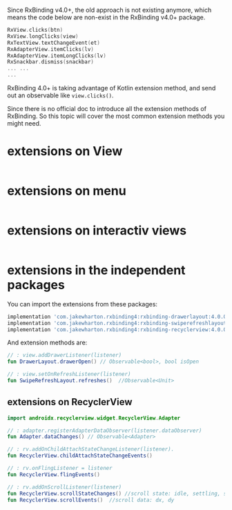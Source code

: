 Since RxBinding v4.0+, the old approach is not existing anymore, which means the code below are non-exist in the RxBinding v4.0+ package. 

```kotlin
RxView.clicks(btn)
RxView.longClicks(view)
RxTextView.textChangeEvent(et)
RxAdapterView.itemClicks(lv)
RxAdapterView.itemLongClicks(lv)
RxSnackbar.dismiss(snackbar)
... ...
...
```


RxBinding 4.0+ is taking advantage of Kotlin extension method, and send out an observable like `view.clicks()`. 

Since there is no official doc to introduce all the extension methods of RxBinding. So this topic will cover the most common extension methods you might need. 

# extensions on View
```kotlin

```

# extensions on menu
```kotlin

```

# extensions on interactiv views
```kotlin

```

# extensions in the independent packages
You can import the extensions from these packages:
```gradle
implementation 'com.jakewharton.rxbinding4:rxbinding-drawerlayout:4.0.0'
implementation 'com.jakewharton.rxbinding4:rxbinding-swiperefreshlayout:4.0.0'
implementation 'com.jakewharton.rxbinding4:rxbinding-recyclerview:4.0.0'
```

And extension methods are: 
```kotlin
// : view.addDrawerListener(listener)
fun DrawerLayout.drawerOpen() // Observable<bool>, bool isOpen

// : view.setOnRefreshListener(listener)
fun SwipeRefreshLayout.refreshes()  //Observable<Unit>
```

## extensions on RecyclerView
```kotlin
import androidx.recyclerview.widget.RecyclerView.Adapter

// : adapter.registerAdapterDataObserver(listener.dataObserver)
fun Adapter.dataChanges() // Observable<Adapter>

// : rv.addOnChildAttachStateChangeListener(listener). 
fun RecyclerView.childAttachStateChangeEvents()

// : rv.onFlingListener = listener
fun RecyclerView.flingEvents()

// : rv.addOnScrollListener(listener)
fun RecyclerView.scrollStateChanges() //scroll state: idle, settling, scrolling
fun RecyclerView.scrollEvents()  //scroll data: dx, dy
```